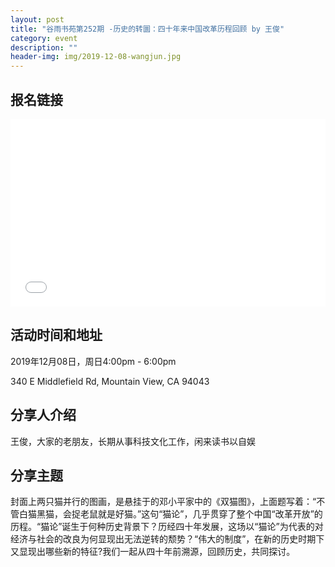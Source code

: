 ```yaml
---
layout: post
title: "谷雨书苑第252期 -历史的转圜：四十年来中国改革历程回顾 by 王俊"
category: event
description: ""
header-img: img/2019-12-08-wangjun.jpg
---
```


## 报名链接
<div style="width:100%; text-align:left;" ><iframe src="//eventbrite.com/tickets-external?eid=84717314769&ref=etckt" frameborder="0" height="300" width="100%" vspace="0" hspace="0" marginheight="5" marginwidth="5" scrolling="auto" allowtransparency="true"></iframe></div>

## 活动时间和地址
2019年12月08日，周日4:00pm - 6:00pm

340 E Middlefield Rd, Mountain View, CA 94043

## 分享人介绍
王俊，大家的老朋友，长期从事科技文化工作，闲来读书以自娱

## 分享主题
封面上两只猫并行的图画，是悬挂于的邓小平家中的《双猫图》，上面题写着：“不管白猫黑猫，会捉老鼠就是好猫。”这句“猫论”，几乎贯穿了整个中国“改革开放”的历程。“猫论”诞生于何种历史背景下？历经四十年发展，这场以“猫论”为代表的对经济与社会的改良为何显现出无法逆转的颓势？“伟大的制度”，在新的历史时期下又显现出哪些新的特征?我们一起从四十年前溯源，回顾历史，共同探讨。
